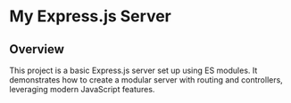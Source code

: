 # My Express.js Server

## Overview

This project is a basic Express.js server set up using ES modules. It demonstrates how to create a modular server with routing and controllers, leveraging modern JavaScript features.
